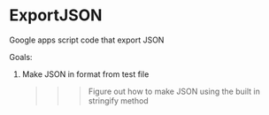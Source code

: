 # ExportJSON
Google apps script code that export JSON

Goals:
1. Make JSON in format from test file
   >>> Figure out how to make JSON using the built in stringify method
 


